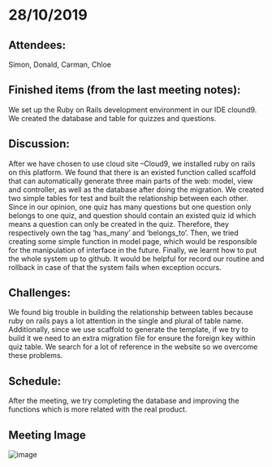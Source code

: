 # 28/10/2019
## Attendees:
Simon, Donald, Carman, Chloe

## Finished items (from the last meeting notes):
We set up the Ruby on Rails development environment in our IDE clound9. We created the database and table for quizzes and questions. 

## Discussion:
After we have chosen to use cloud site –Cloud9, we installed ruby on rails on this platform. We found that there is an existed function called scaffold that can automatically generate three main parts of the web: model, view and controller, as well as the database after doing the migration. We created two simple tables for test and built the relationship between each other. Since in our opinion, one quiz has many questions but one question only belongs to one quiz, and question should contain an existed quiz id which means a question can only be created in the quiz. Therefore, they respectively own the tag ‘has_many’ and ‘belongs_to’. Then, we tried creating some simple function in model page, which would be responsible for the manipulation of interface in the future. Finally, we learnt how to put the whole system up to github. It would be helpful for record our routine and rollback in case of that the system fails when exception occurs.

## Challenges:
We found big trouble in building the relationship between tables because ruby on rails pays a lot attention in the single and plural of table name. Additionally, since we use scaffold to generate the template, if we try to build it we need to an extra migration file for ensure the foreign key within quiz table. We search for a lot of reference in the website so we overcome these problems.

## Schedule:
After the meeting, we try completing the database and improving the functions which is more related with the real product.

## Meeting Image
![image](https://github.com/donaldwong159/FYP-Macas/blob/master/28102019.PNG)
